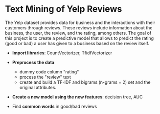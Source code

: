 # Text Mining of Yelp Reviews

The Yelp dataset provides data for business and the interactions with their customers through reviews. These reviews include information about the business, the user, the review, and the rating, among others. The goal of this project is to create a predictive model that allows to predict the rating (good or bad) a user has given to a business based on the review itself.

* **Import libraries**: CountVectorizer, TfidfVectorizer

* **Preprocess the data**
  * dummy code column "rating"
  * process the "review" text
  * create and build a TF-IDF and bigrams (n-grams = 2) set and the original attributes. 
* **Create a new model using the new features**: decision tree, AUC

* Find **common words** in good/bad reviews